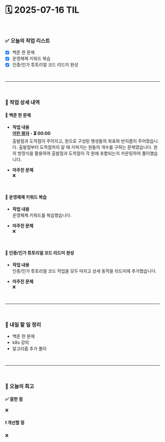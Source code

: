 # 🗓️ 2025-07-16 TIL

<br>

### ✅ 오늘의 작업 리스트  
- [x] 백준 한 문제
- [x] 운영체제 키워드 복습
- [x] 인증/인가 튜토리얼 코드 리드미 완성

<br>

---

<br>

### 📌 작업 상세 내역  

#### 🔹 백준 한 문제
- **작업 내용**<br>
**[어린 왕자](https://www.acmicpc.net/problem/1004) - ⏳ 00:00**<br>
출발점과 도착점이 주어지고, 원으로 구성된 행성들의 좌표와 반지름이 주어졌습니다. 출발점부터 도착점까지 갈 때 거쳐가는 원들의 개수를 구하는 문제였습니다. 원의 방정식을 활용하여 출발점과 도착점이 각 원에 포함되는지 카운팅하여 풀이했습니다.

- **마주친 문제**<br>
❌

<br>

#### 🔹 운영체제 키워드 복습
- **작업 내용**<br>
운영체제 키워드를 복습했습니다.

- **마주친 문제**<br>
❌

<br>

#### 🔹 인증/인가 튜토리얼 코드 리드미 완성
- **작업 내용**<br>
인증/인가 튜토리얼 코드 작업을 모두 마치고 상세 동작을 리드미에 추가했습니다.

- **마주친 문제**<br>
❌

<br>

---

<br>

### 🚀 내일 할 일 정리  

- 백준 한 문제
- k8s 강의
- 알고리즘 추가 풀이

<br>

---

<br>

### 🧐 오늘의 회고  

#### ✅ 잘한 점
❌

#### ❗ 개선할 점
❌


<br><br><br>
